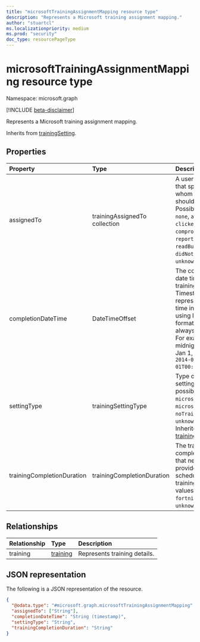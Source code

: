 ```yaml
---
title: "microsoftTrainingAssignmentMapping resource type"
description: "Represents a Microsoft training assignment mapping."
author: "stuartcl"
ms.localizationpriority: medium
ms.prod: "security"
doc_type: resourcePageType
---
```


# microsoftTrainingAssignmentMapping resource type

Namespace: microsoft.graph

[!INCLUDE [beta-disclaimer](../../includes/beta-disclaimer.md)]

Represents a Microsoft training assignment mapping.

Inherits from [trainingSetting](../resources/trainingsetting.md).

## Properties

|Property|Type|Description|
|:---|:---|:---|
|assignedTo|trainingAssignedTo collection|A user collection that specifies to whom the training should be assigned. Possible values are: `none`, `allUsers`, `clickedPayload`, `compromised`, `reportedPhish`, `readButNotClicked`, `didNothing`, `unknownFutureValue`. |
|completionDateTime|DateTimeOffset|The completion date time of the training. The Timestamp type represents date and time information using ISO 8601 format and is always in UTC time. For example, midnight UTC on Jan 1, 2014 is `2014-01-01T00:00:00Z`.|
|settingType|trainingSettingType|Type of training setting. The possible values are: `microsoftCustom`, `microsoftManaged`, `noTraining`, `custom`, `unknownFutureValue`. Inherited from [trainingSetting](../resources/trainingsetting.md).|
|trainingCompletionDuration|trainingCompletionDuration|The training completion duration that needs to be provided before scheduling the training. Possible values are: `week`, `fortnite`, `month`, `unknownFutureValue`.|

## Relationships

|Relationship|Type|Description|
|:---|:---|:---|
|training|[training](../resources/training.md)|Represents training details.|

## JSON representation

The following is a JSON representation of the resource.
<!-- {
  "blockType": "resource",
  "@odata.type": "microsoft.graph.microsoftTrainingAssignmentMapping"
}
-->
``` json
{
  "@odata.type": "#microsoft.graph.microsoftTrainingAssignmentMapping",
  "assignedTo": ["String"],
  "completionDateTime": "String (timestamp)",
  "settingType": "String",
  "trainingCompletionDuration": "String"
}
```
